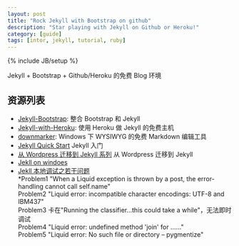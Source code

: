 ```yaml
---
layout: post
title: "Rock Jekyll with Bootstrap on github"
description: "Star playing with Jekyll on Github or Heroku!"
category: [guide]
tags: [intor, jekyll, tutorial, ruby]
---
```

{% include JB/setup %}

Jekyll + Bootstrap + Github/Heroku 的免费 Blog 环境

## 资源列表
- [Jekyll-Bootstrap](http://jekyllbootstrap.com/): 整合 Bootstrap 和 Jekyll
- [Jekyll-with-Heroku](http://www.theleagueofpaul.com/jekyll-windows): 使用 Heroku 做 Jekyll 的免费主机
- [downmarker](https://bitbucket.org/wcoenen/downmarker/downloads): Windows 下 WYSIWYG 的免费 Markdown 编辑工具
- [Jekyll Quick Start](http://jekyllbootstrap.com/usage/jekyll-quick-start.html) Jekyll 入门
- [从 Wordpress 迁移到 Jekyll 系列](http://vitobotta.com/migrating-from-wordpress-to-jekyll-part-one-why-I-gave-up-on-wordpress/) 从 Wordpress 迁移到 Jekyll
- [Jekll on windoes](http://chxt6896.github.com/blog/2012/03/15/jekyll-in-windows.html)
- [Jekll 本地调试之若干问题](http://chxt6896.github.com/blog/2012/02/13/blog-jekyll-native.html)  
  *Problem1 "When a Liquid exception is thrown by a post, the error-handling cannot call self.name"  
  Problem2 "Liquid error: incompatible character encodings: UTF-8 and IBM437"   
  Problem3 卡在"Running the classifier…this could take a while"，无法即时调试  
  Problem4 "Liquid error: undefined method 'join' for ……"    
  Problem5 "Liquid error: No such file or directory – pygmentize"   